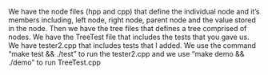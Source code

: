 We have the node files (hpp and cpp) that define the individual node and it’s members including, left node, right node, parent node and the value stored in the node.
Then we have the tree files that defines a tree comprised of nodes. 
We have the TreeTest file that includes the tests that you gave us. We have tester2.cpp that includes tests that I added.
We use the command “make test && ./test” to run the tester2.cpp and we use “make demo && ./demo” to run TreeTest.cpp

